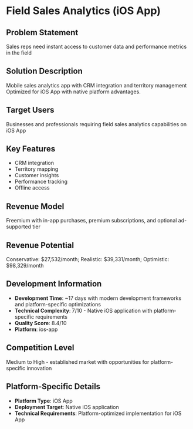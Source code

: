 # Field Sales Analytics (iOS App)

## Problem Statement
Sales reps need instant access to customer data and performance metrics in the field

## Solution Description
Mobile sales analytics app with CRM integration and territory management Optimized for iOS App with native platform advantages.

## Target Users
Businesses and professionals requiring field sales analytics capabilities on iOS App

## Key Features
- CRM integration
- Territory mapping
- Customer insights
- Performance tracking
- Offline access

## Revenue Model
Freemium with in-app purchases, premium subscriptions, and optional ad-supported tier

## Revenue Potential
Conservative: $27,532/month; Realistic: $39,331/month; Optimistic: $98,329/month

## Development Information
- **Development Time**: ~17 days with modern development frameworks and platform-specific optimizations
- **Technical Complexity**: 7/10 - Native iOS application with platform-specific requirements
- **Quality Score**: 8.4/10
- **Platform**: ios-app

## Competition Level
Medium to High - established market with opportunities for platform-specific innovation

## Platform-Specific Details
- **Platform Type**: iOS App
- **Deployment Target**: Native iOS application
- **Technical Requirements**: Platform-optimized implementation for iOS App
